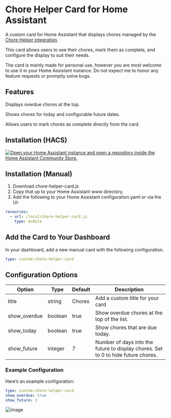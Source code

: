 # Chore Helper Card for Home Assistant
A custom card for Home Assistant that displays chores managed by the [Chore Helper integration](https://github.com/bmcclure/ha-chore-helper).

This card allows users to see their chores, mark them as complete, and configure the display to suit their needs.

The card is mainly made for personal use, however you are most welcome to use it in your Home Assistant instance. Do not expect me to honor any feature requests or promptly solve bugs.

## Features
Displays overdue chores at the top.

Shows chores for today and configurable future dates.

Allows users to mark chores as complete directly from the card.

## Installation (HACS)
[![Open your Home Assistant instance and open a repository inside the Home Assistant Community Store.](https://my.home-assistant.io/badges/hacs_repository.svg)](https://my.home-assistant.io/redirect/hacs_repository/?owner=isabellaalstrom&repository=chore-helper-card&category=plugin)

## Installation (Manual)
1. Download chore-helper-card.js
2. Copy that up to your Home Assistant www directory.
3. Add the following to your Home Assistant configuration.yaml or via the UI:

```yaml
resources:
  - url: /local/chore-helper-card.js
    type: module
```

## Add the Card to Your Dashboard
In your dashboard, add a new manual card with the following configuration.

```yaml
type: custom:chore-helper-card
```

## Configuration Options

|Option|	Type|	Default|	Description|
| -------- | ------- | -------- | ------- |
|title|string|Chores|Add a custom title for your card|
|show_overdue	|boolean	|true	|Show overdue chores at the top of the list.|
|show_today	|boolean	|true	|Show chores that are due today.|
|show_future	|integer	|7|	Number of days into the future to display chores. Set to 0 to hide future chores.|

### Example Configuration
Here’s an example configuration:
```yaml
type: custom:chore-helper-card
show_overdue: true
show_future: 3
```
![image](https://github.com/user-attachments/assets/b17da0ba-47bf-4144-868f-a605b103684e)

